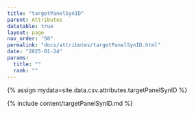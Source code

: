 ```yaml
---
title: "targetPanelSynID"
parent: Attributes
datatable: true
layout: page
nav_order: "50"
permalink: "docs/attributes/targetPanelSynID.html"
date: "2025-01-24"
params:
  title: ""
  rank: ""
---
```

{% assign mydata=site.data.csv.attributes.targetPanelSynID %} 

{% include content/targetPanelSynID.md %}
